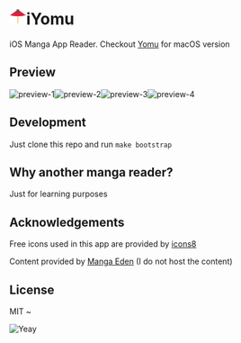 # <img src="https://raw.githubusercontent.com/sendyhalim/iYomu/master/Resources/Assets.xcassets/AppIcon.appiconset/Icon-App-83.5x83.5%402x.png" width=30>iYomu

iOS Manga App Reader. Checkout [Yomu](https://github.com/sendyhalim/Yomu) for macOS version

## Preview
<img width="215" alt="preview-1" src="https://user-images.githubusercontent.com/3948217/29461565-63a1a348-8456-11e7-94dc-47a5f82de21d.png"><img width="215" alt="preview-2" src="https://user-images.githubusercontent.com/3948217/29997673-8fe5ff96-9043-11e7-95b7-3aecbd0ab145.png"><img width="215" alt="preview-3" src="https://user-images.githubusercontent.com/3948217/29495965-37254cc2-85f3-11e7-81b2-3384014c602b.png"><img width="215" alt="preview-4" src="https://user-images.githubusercontent.com/3948217/29997676-a4c7f676-9043-11e7-9fd3-676414e7999a.png">

## Development
Just clone this repo and run `make bootstrap`

## Why another manga reader?
Just for learning purposes

## Acknowledgements
Free icons used in this app are provided by [icons8](https://icons8.com)

Content provided by [Manga Eden](http://www.mangaeden.com/api) (I do not host the content)

## License
MIT ~

![Yeay](https://media.giphy.com/media/F9hQLAVhWnL56/giphy.gif)
